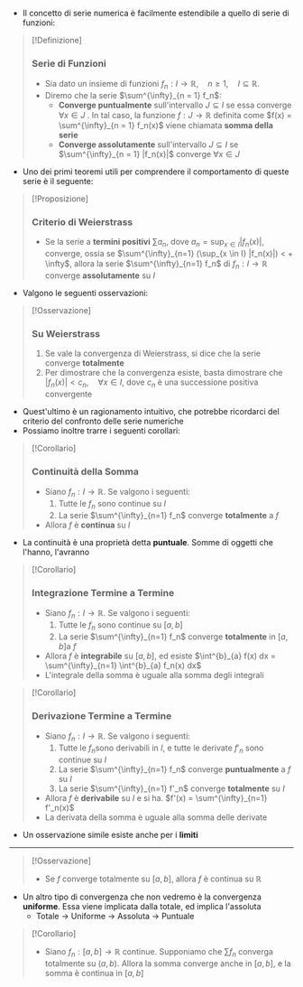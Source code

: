+ Il concetto di serie numerica è facilmente estendibile a quello di serie di funzioni:

>[!Definizione]
>### Serie di Funzioni
> + Sia dato un insieme di funzioni $f_n : I \to \mathbb{R}, \quad n \geq 1, \quad I \subseteq \mathbb{R}$.
> + Diremo che la serie $\sum^{\infty}_{n = 1} f_n$:
> 	+ **Converge puntualmente** sull'intervallo $J \subseteq I$ se essa converge $\forall x \in J$ . In tal caso, la funzione $f : J \to \mathbb{R}$ definita come $f(x) = \sum^{\infty}_{n = 1} f_n(x)$ viene chiamata **somma della serie**
> 	+ **Converge assolutamente** sull'intervallo $J \subseteq I$ se $\sum^{\infty}_{n = 1} |f_n(x)|$ converge $\forall x \in J$ 

+ Uno dei primi teoremi utili per comprendere il comportamento di queste serie è il seguente:

>[!Proposizione]
>### Criterio di Weierstrass
> + Se la serie a **termini positivi** $\sum a_n$, dove $a_n = \sup_{x \in I} |f_n(x)|$, converge, ossia se $\sum^{\infty}_{n=1} (\sup_{x \in I} |f_n(x)|) < + \infty$, allora la serie $\sum^{\infty}_{n=1} f_n$ di $f_n : I \to \mathbb{R}$ converge **assolutamente** su $I$

+ Valgono le seguenti osservazioni:

>[!Osservazione]
>### Su Weierstrass
> 1. Se vale la convergenza di Weierstrass, si dice che la serie converge **totalmente**
> 2. Per dimostrare che la convergenza esiste, basta dimostrare che $|f_n(x)| < c_n, \quad \forall x \in I$, dove $c_n$ è una successione positiva convergente

+ Quest'ultimo è un ragionamento intuitivo, che potrebbe ricordarci del criterio del confronto delle serie numeriche
+ Possiamo inoltre trarre i seguenti corollari:

>[!Corollario]
> ### Continuità della Somma
> + Siano $f_n : I \to \mathbb{R}$. Se valgono i seguenti:
> 	1. Tutte le $f_n$ sono continue su $I$
> 	2. La serie $\sum^{\infty}_{n=1} f_n$ converge **totalmente** a $f$
> +  Allora $f$ è **continua** su $I$

+ La continuità è una proprietà detta **puntuale**. Somme di oggetti che l'hanno, l'avranno

>[!Corollario]
> ### Integrazione Termine a Termine
> + Siano $f_n : I \to \mathbb{R}$. Se valgono i seguenti:
> 	1. Tutte le $f_n$ sono continue su $[a, b]$
> 	2. La serie $\sum^{\infty}_{n=1} f_n$ converge **totalmente** in $[a,b]$a $f$
> +  Allora $f$ è **integrabile** su $[a, b]$, ed esiste $\int^{b}_{a} f(x) dx = \sum^{\infty}_{n=1} \int^{b}_{a} f_n(x) dx$ 
> + L'integrale della somma è uguale alla somma degli integrali

>[!Corollario]
> ### Derivazione Termine a Termine
> + Siano $f_n : I \to \mathbb{R}$. Se valgono i seguenti:
> 	1. Tutte le $f_n$sono derivabili in $I$, e tutte le derivate $f'_n$ sono continue su $I$
> 	2. La serie $\sum^{\infty}_{n=1} f_n$ converge **puntualmente** a $f$ su $I$
> 	3. La serie $\sum^{\infty}_{n=1} f'_n$ converge **totalmente** su $I$
> +  Allora $f$ è **derivabile** su $I$ e si ha. $f'(x) = \sum^{\infty}_{n=1} f'_n(x)$
> + La derivata della somma è uguale alla somma delle derivate

+ Un osservazione simile esiste anche per i **limiti**
---
>[!Osservazione]
> + Se $f$ converge totalmente su $[a, b]$, allora $f$ è continua su $\mathbb{R}$

+ Un altro tipo di convergenza che non vedremo è la convergenza **uniforme**. Essa viene implicata dalla totale, ed implica l'assoluta
	+ Totale $\to$ Uniforme $\to$ Assoluta $\to$ Puntuale

>[!Corollario]
> + Siano $f_n : [a, b] \to \mathbb{R}$ continue. Supponiamo che $\sum f_n$ converga totalmente su $(a, b)$. Allora la somma converge anche in $[a, b]$, e la somma è continua in $[a, b]$
